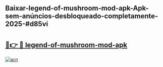 ## Baixar-legend-of-mushroom-mod-apk-Apk-sem-anúncios-desbloqueado-completamente-2025-#d85vi

# <h2><a href="https://ainizakaria.my?title=legend-of-mushroom-mod-apk&ref=20M">🔗👉 🔴 legend-of-mushroom-mod-apk</a></h2>

[![acn](https://github.com/user-attachments/assets/0f9c940e-d8b0-45ae-aac7-cd30a18b3e1c)](https://ainizakaria.my?title=legend-of-mushroom-mod-apk&ref=20M)

